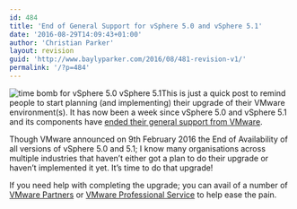 ```yaml
---
id: 484
title: 'End of General Support for vSphere 5.0 and vSphere 5.1'
date: '2016-08-29T14:09:43+01:00'
author: 'Christian Parker'
layout: revision
guid: 'http://www.baylyparker.com/2016/08/481-revision-v1/'
permalink: '/?p=484'
---
```


![time bomb for vSphere 5.0 vSphere 5.1](https://i0.wp.com/www.baylyparker.com/wp-content/uploads/2016/08/time_bomb.jpg?resize=300%2C160)This is just a quick post to remind people to start planning (and implementing) their upgrade of their VMware environment(s). It has now been a week since vSphere 5.0 and vSphere 5.1 and its components have [ended their general support from VMware](https://kb.vmware.com/kb/2145103).

Though VMware announced on 9th February 2016 the End of Availability of all versions of vSphere 5.0 and 5.1; I know many organisations across multiple industries that haven’t either got a plan to do their upgrade or haven’t implemented it yet. It’s time to do that upgrade!

If you need help with completing the upgrade; you can avail of a number of [VMware Partners](https://partnerlocator.vmware.com/) or [VMware Professional Service](http://www.vmware.com/consulting/) to help ease the pain.